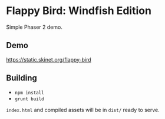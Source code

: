 # Flappy Bird: Windfish Edition

Simple Phaser 2 demo.

## Demo
https://static.skinet.org/flappy-bird

## Building
* `npm install`
* `grunt build`

`index.html` and compiled assets will be in `dist/` ready to serve.

